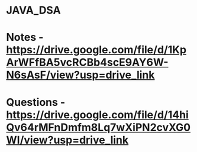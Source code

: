 # JAVA_DSA

# Notes - https://drive.google.com/file/d/1KpArWFfBA5vcRCBb4scE9AY6W-N6sAsF/view?usp=drive_link
# Questions - https://drive.google.com/file/d/14hiQv64rMFnDmfm8Lq7wXiPN2cvXG0WI/view?usp=drive_link

